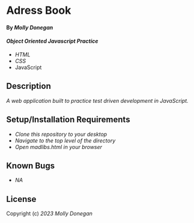 # Adress Book

#### By _**Molly Donegan**_

#### _Object Oriented Javascript Practice_

* _HTML_
* _CSS_
* JavaScript

## Description

_A web application built to practice test driven development in JavaScript._


## Setup/Installation Requirements

* _Clone this repository to your desktop_
* _Navigate to the top level of the directory_
* _Open madlibs.html in your browser_

## Known Bugs

* _NA_

## License

Copyright (c) _2023 Molly Donegan_